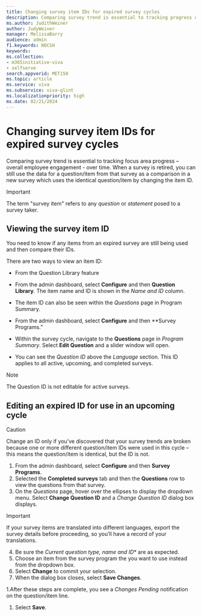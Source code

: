 ```yaml
---
title: Changing survey item IDs for expired survey cycles
description: Comparing survey trend is essential to tracking progress over time. When a survey is retired, you can still use the data for an item from that survey as a comparison in a new survey which uses the identical item, by changing the item ID. 
ms.author: JudithWeiner
author: JudyWeiner
manager: MelissaBarry
audience: admin
f1.keywords: NOCSH
keywords: 
ms.collection:  
- m365initiative-viva
- selfserve 
search.appverid: MET150 
ms.topic: article
ms.service: viva
ms.subservice: viva-glint
ms.localizationpriority: high
ms.date: 02/21/2024
---
```


# Changing survey item IDs for expired survey cycles

Comparing survey trend is essential to tracking focus area progress – overall employee engagement - over time. When a survey is retired, you can still use the data for a question/item from that survey as a comparison in a new survey which uses the identical question/item by changing the item ID. 

> [!IMPORTANT]
> The term "survey item" refers to any *question* or *statement* posed to a survey taker. 

## Viewing the survey item ID

You need to know if any items from an expired survey are still being used and then compare their IDs.

There are two ways to view an item ID:

-	From the Question Library feature
  - From the admin dashboard, select **Configure** and then **Question Library**. The item name and ID is shown in the *Name and ID* column.

-	The item ID can also be seen within the *Questions* page in Program Summary.
  - From the admin dashboard, select **Configure** and then **Survey Programs.”
  - Within the survey cycle, navigate to the **Questions** page in *Program Summary*. Select **Edit Question** and a slider window will open.
  - You can see the *Question ID* above the *Language* section. This ID applies to all active, upcoming, and completed surveys. 

> [!NOTE]
> The Question ID is not editable for active surveys.

## Editing an expired ID for use in an upcoming cycle

> [!CAUTION]
> Change an ID only if you’ve discovered that your survey trends are broken because one or more different question/item IDs were used in this cycle – this means the question/item is identical, but the ID is not. 


1. From the admin dashboard, select **Configure** and then **Survey Programs**.
1. Selected the **Completed surveys** tab and then the **Questions** row to view the questions from that survey.
1. On the *Questions* page, hover over the ellipses to display the dropdown menu. Select **Change Question ID** and a *Change Question ID* dialog box displays.

> [!IMPORTANT]
> If your survey items are translated into different languages, export the survey details before proceeding, so you’ll have a record of your translations.

4. Be sure the *Current question type, name and ID** are as expected.
1. Choose an item from the survey program the you want to use instead from the dropdown box.
1. Select **Change** to commit your selection. 
1. When the dialog box closes, select **Save Changes**. 


1.After these steps are complete, you see a *Changes Pending* notification on the question/item line. 
1. Select **Save**.



